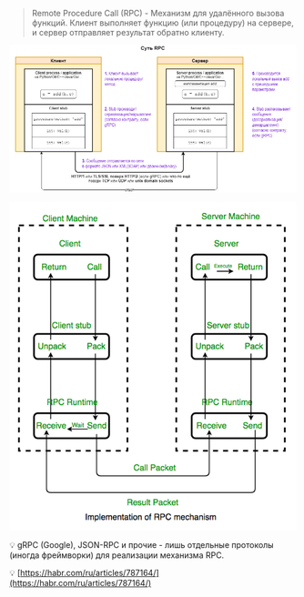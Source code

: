  > Remote Procedure Call (RPC) - Механизм для удалённого вызова функций.
 > Клиент выполняет функцию (или процедуру) на сервере, и сервер отправляет результат обратно клиенту.

![Untitled](image-storage/Untitled.png)

![Untitled](image-storage/Untitled%201.png)

💡 gRPC (Google), JSON-RPC и прочие - лишь отдельные протоколы (иногда фреймворки) для реализации механизма RPC.

💡 [https://habr.com/ru/articles/787164/](https://habr.com/ru/articles/787164/)
